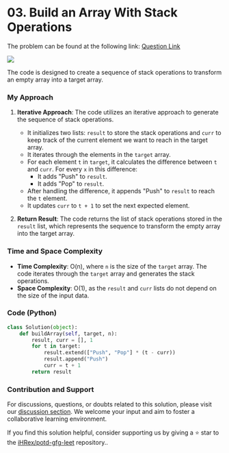 # 03. Build an Array With Stack Operations
The problem can be found at the following link: [Question Link](https://leetcode.com/problems/build-an-array-with-stack-operations)

![](https://badgen.net/badge/Level/Medium/yellow)

The code is designed to create a sequence of stack operations to transform an empty array into a target array.

### My Approach
1. **Iterative Approach**: The code utilizes an iterative approach to generate the sequence of stack operations.
   - It initializes two lists: `result` to store the stack operations and `curr` to keep track of the current element we want to reach in the target array.
   - It iterates through the elements in the `target` array.
   - For each element `t` in `target`, it calculates the difference between `t` and `curr`. For every `x` in this difference:
     - It adds "Push" to `result`.
     - It adds "Pop" to `result`.
   - After handling the difference, it appends "Push" to `result` to reach the `t` element.
   - It updates `curr` to `t + 1` to set the next expected element.

2. **Return Result**: The code returns the list of stack operations stored in the `result` list, which represents the sequence to transform the empty array into the target array.

### Time and Space Complexity
- **Time Complexity**: O(n), where `n` is the size of the `target` array. The code iterates through the `target` array and generates the stack operations.
- **Space Complexity**: O(1), as the `result` and `curr` lists do not depend on the size of the input data.

### Code (Python)
```python
class Solution(object):
    def buildArray(self, target, n):
        result, curr = [], 1
        for t in target:
            result.extend(["Push", "Pop"] * (t - curr))
            result.append("Push")
            curr = t + 1
        return result
```

### Contribution and Support

For discussions, questions, or doubts related to this solution, please visit our [discussion section](https://github.com/iHRex/potd-gfg-leet/discussions/). We welcome your input and aim to foster a collaborative learning environment.

If you find this solution helpful, consider supporting us by giving a ⭐ star to the [iHRex/potd-gfg-leet](https://github.com/iHRex/potd-gfg-leet) repository..